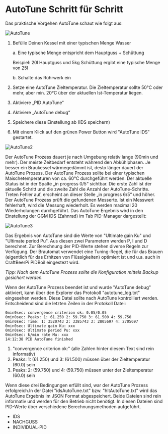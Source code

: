 # AutoTune Schritt für Schritt

Das praktische Vorgehen AutoTune schaut wie folgt aus:

![AutoTune](../docs/img/IDS_AutoTune.jpg)

1. Befülle Deinen Kessel mit einer typischen Menge Wasser

    a. Eine typische Menge entspricht dem Hauptguss + Schüttung

    Beispiel: 20l Hauptguss und 5kg Schüttung ergibt eine typische Menge von 25l

    b. Schalte das Rührwerk ein
2. Setze eine AutoTune Zieltemperatur. Die Zieltemperatur sollte 50°C oder mehr, aber min. 20°C über der aktuellen Ist-Temperatur liegen.
3. Aktiviere „PID AutoTune“
4. Aktiviere „AutoTune debug“
5. Speichere diese Einstellung ab (IDS speichern)
6. Mit einem Klick auf den grünen Power Button wird "AutoTune IDS" gestartet.

![AutoTune2](../docs/img/IDS_AutoTune_start.jpg)

Der AutoTune Prozess dauert je nach Umgebung relativ lange (90min und mehr). Der meiste Zeitbedarf entsteht während den Abkühlphasen. Je besser ein Braukessel wärmegedämmt ist, desto länger dauert der AutoTune Prozess. Der AutoTune Prozess sollte bei einer typischen Maischetemperaturen von ca. 60°C durchgeführt werden. Der aktuelle Status ist in der Spalte „in progress 0/5“ sichtbar. Die erste Zahl ist der aktuelle Schritt und die zweite Zahl die Anzahl der AutoTune-Schritte. Treten Fehler auf, erscheint an dieser Stelle „in progress 6/5“ und höher. Der AutoTune Prozess prüft die gefundenen Messerte. Ist ein Messwert fehlerhaft, wird die Messung wiederholt. Es werden maximal 20 Wiederholungen durchgeführt. Das AutoTune Ergebnis wird in den Einstellung der GGM IDS (Zahnrad) im Tab PID-Manager dargestellt:

![AutoTune3](../docs/img/IDS_AutoTune_erg.jpg)

Das Ergebnis von AutoTune sind die Werte von "Ultimate gain Ku" und "Ultimate period Pu". Aus diesen zwei Parametern werden P, I und D berechnet. Zur Berechnung der PID-Werte stehen diverse Regeln zur Verfügung. Der Brautomat verwendet eine Tuning-Regel, die für das Brauen (eigentlich für das Erhitzen von Flüssigkeiten) optimiert ist und u.a. auch in CraftBeerPi PIDBoil eingestezt wird.

_Tipp: Nach dem AutoTune Prozess sollte die Konfiguration mittels Backup gesichert werden._

Wenn der AutoTune Prozess beendet ist und wurde "AutoTune debug" aktiviert, kann über den Explorer das Protokoll "autotune\_log.txt" eingesehen werden. Diese Datei sollte nach AutoTune kontrolliert werden. Entscheidend sind die letzten Zeilen in der Protokoll Datei:

```text
0min0sec: convergence criterion ok: 0.05/0.05
0min0sec: Peaks: 1: 61.250 2: 59.750 3: 61.500 4: 59.750
0min0sec: Time: 1: 3520743 2: 3385743 3: 2805697 4: 2705697
0min0sec: Ultimate gain Ku: xxx
0min0sec: Ultimate period Pu: xxx
0min0sec: k/min rate Mu: xxx
14:12:38 PID AutoTune finished
```

1. "convergence criterion ok:" (alle Zahlen hinter diesem Text sind rein informativ)
2. Peaks: 1: (61.250) und 3: (61.500) müssen über der Zieltemperatur (60.0) sein
3. Peaks: 2: (59.750) und 4: (59.750) müssen unter der Zieltemperatur (60.0) sein

Wenn diese drei Bedingungen erfüllt sind, war der AutoTune Prozess erfolgreich.In der Datei "idsAutoTune.txt" bzw. "hltAutoTune.txt" wird das AutoTune Ergebnis im JSON Format abgespeichert. Beide Dateien sind rein informativ und werden für den Betrieb nicht benötigt. In diesen Dateien sind PID-Werte über verschiedene Berechnungsmethoden aufgeführt.

* IDS
* NACHGUSS
* INDIVIDUAL-PID
